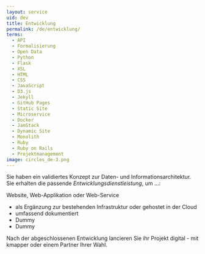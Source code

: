 ```yaml
---
layout: service
uid: dev
title: Entwicklung
permalink: /de/entwicklung/
terms: 
  - API
  - Formalisierung
  - Open Data
  - Python
  - Flask
  - XSL
  - HTML
  - CSS
  - JavaScript
  - D3.js
  - Jekyll
  - GitHub Pages
  - Static Site
  - Microservice
  - Docker
  - JamStack
  - Dynamic Site
  - Monolith
  - Ruby
  - Ruby on Rails
  - Projektmanagement
image: circles_de-3.png
---
```


Sie haben ein validiertes Konzept zur Daten- und Informationsarchitektur. Sie erhalten die passende _Entwicklungsdienstleistung_, um ...: 

Website, Web-Applikation oder Web-Service

<!-- - basierend auf offenen Web-Standards -->
- als Ergänzung zur bestehenden Infrastruktur oder gehostet in der Cloud
- umfassend dokumentiert 
- Dummy
- Dummy

<!-- Scripting, Datenformalisierung
Import, Migration, Transformation! -->
Nach der abgeschlossenen Entwicklung lancieren Sie ihr Projekt digital - mit kmapper oder einem Partner Ihrer Wahl. 
